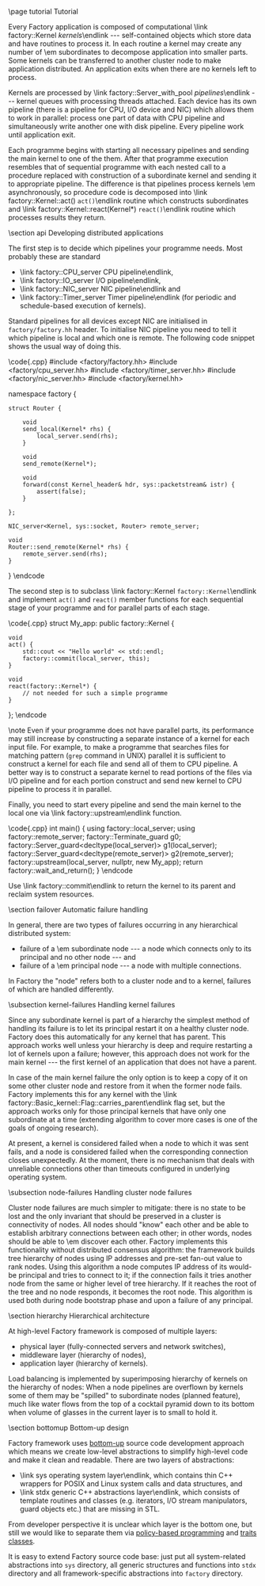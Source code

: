 \page tutorial Tutorial

Every Factory application is composed of computational \link factory::Kernel <em>
kernels</em>\endlink --- self-contained objects which store data and have routines
to process it. In each routine a kernel may create any number of \em
subordinates to decompose application into smaller parts. Some kernels can be
transferred to another cluster node to make application distributed. An
application exits when there are no kernels left to process.

Kernels are processed by \link factory::Server_with_pool <em>pipelines</em>\endlink
--- kernel queues with processing threads attached. Each device has its own
pipeline (there is a pipeline for CPU, I/O device and NIC) which allows them to work
in parallel: process one part of data with CPU pipeline and simultaneously write
another one with disk pipeline. Every pipeline work until application exit.

Each programme begins with starting all necessary pipelines and sending the
main kernel to one of the them. After that programme execution resembles that
of sequential programme with each nested call to a procedure replaced with
construction of a subordinate kernel and sending it to appropriate pipeline.
The difference is that pipelines process kernels \em asynchronously, so
procedure code is decomposed into \link factory::Kernel::act() `act()`\endlink
routine which constructs subordinates and \link factory::Kernel::react(Kernel*)
`react()`\endlink routine which processes results they return.

\section api Developing distributed applications

The first step is to decide which pipelines your programme needs. Most probably
these are standard
- \link factory::CPU_server CPU pipeline\endlink,
- \link factory::IO_server I/O pipeline\endlink,
- \link factory::NIC_server NIC pipeline\endlink and
- \link factory::Timer_server Timer pipeline\endlink (for periodic and
  schedule-based execution of kernels).

Standard pipelines for all devices except NIC are initialised in
`factory/factory.hh` header. To initialise NIC pipeline you need to tell it
which pipeline is local and which one is remote. The following code snippet
shows the usual way of doing this.

\code{.cpp}
#include <factory/factory.hh>
#include <factory/cpu_server.hh>
#include <factory/timer_server.hh>
#include <factory/nic_server.hh>
#include <factory/kernel.hh>

namespace factory {

	struct Router {

		void
		send_local(Kernel* rhs) {
			local_server.send(rhs);
		}

		void
		send_remote(Kernel*);

		void
		forward(const Kernel_header& hdr, sys::packetstream& istr) {
			assert(false);
		}

	};

	NIC_server<Kernel, sys::socket, Router> remote_server;

	void
	Router::send_remote(Kernel* rhs) {
		remote_server.send(rhs);
	}

}
\endcode

The second step is to subclass \link factory::Kernel `factory::Kernel`\endlink
and implement `act()` and `react()` member functions for each sequential stage of
your programme and for parallel parts of each stage.

\code{.cpp}
struct My_app: public factory::Kernel {

	void
	act() {
		std::cout << "Hello world" << std::endl;
		factory::commit(local_server, this);
	}

	void
	react(factory::Kernel*) {
		// not needed for such a simple programme
	}

};
\endcode

\note Even if your programme does not have parallel parts, its performance may
still increase by constructing a separate instance of a kernel for each input
file. For example, to make a programme that searches files for matching pattern
(`grep` command in UNIX) parallel it is sufficient to construct a kernel for
each file and send all of them to CPU pipeline. A better way is to construct
a separate kernel to read portions of the files via I/O pipeline and for each
portion construct and send new kernel to CPU pipeline to process it in parallel.

Finally, you need to start every pipeline and send the main kernel to the local
one via \link factory::upstream\endlink function.

\code{.cpp}
int main() {
	using factory::local_server;
	using factory::remote_server;
	factory::Terminate_guard g0;
	factory::Server_guard<decltype(local_server)> g1(local_server);
	factory::Server_guard<decltype(remote_server)> g2(remote_server);
	factory::upstream(local_server, nullptr, new My_app);
	return factory::wait_and_return();
}
\endcode

Use \link factory::commit\endlink to return the kernel to its parent and
reclaim system resources.

\section failover Automatic failure handling

In general, there are two types of failures occurring in any hierarchical
distributed system:

- failure of a \em subordinate node --- a node which connects only to its
  principal and no other node --- and
- failure of a \em principal node --- a node with multiple connections.

In Factory the "node" refers both to a cluster node and to a kernel, failures
of which are handled differently.

\subsection kernel-failures Handling kernel failures

Since any subordinate kernel is part of a hierarchy the simplest method of
handling its failure is to let its principal restart it on a healthy cluster
node. Factory does this automatically for any kernel that has parent. This
approach works well unless your hierarchy is deep and require restarting a lot
of kernels upon a failure; however, this approach does not work for the main
kernel --- the first kernel of an application that does not have a parent.

In case of the main kernel failure the only option is to keep a copy of it on
some other cluster node and restore from it when the former node fails. Factory
implements this for any kernel with the \link
factory::Basic_kernel::Flag::carries_parent\endlink flag set, but the approach
works only for those principal kernels that have only one subordinate at a time
(extending algorithm to cover more cases is one of the goals of ongoing
research).

At present, a kernel is considered failed when a node to which it was sent
fails, and a node is considered failed when the corresponding connection closes
unexpectedly. At the moment, there is no mechanism that deals with unreliable
connections other than timeouts configured in underlying operating system.

\subsection node-failures Handling cluster node failures

Cluster node failures are much simpler to mitigate: there is no state to be
lost and the only invariant that should be preserved in a cluster is
connectivity of nodes. All nodes should "know" each other and be able to
establish arbitrary connections between each other; in other words, nodes
should be able to \em discover each other. Factory implements this
functionality without distributed consensus algorithm: the framework builds tree
hierarchy of nodes using IP addresses and pre-set fan-out value to rank nodes.
Using this algorithm a node computes IP address of its would-be principal and
tries to connect to it; if the connection fails it tries another node from the
same or higher level of tree hierarchy. If it reaches the root of the tree and no
node responds, it becomes the root node. This algorithm is used both during node
bootstrap phase and upon a failure of any principal.

\section hierarchy Hierarchical architecture

At high-level Factory framework is composed of multiple layers:

- physical layer (fully-connected servers and network switches),
- middleware layer (hierarchy of nodes),
- application layer (hierarchy of kernels).

Load balancing is implemented by superimposing hierarchy of kernels on the
hierarchy of nodes: When a node pipelines are overflown by kernels some of them
may be "spilled" to subordinate nodes (planned feature), much like water flows
from the top of a cocktail pyramid down to its bottom when volume of glasses
in the current layer is to small to hold it.

\section bottomup Bottom-up design

Factory framework uses [bottom-up](http://www.paulgraham.com/progbot.html)
source code development approach which means we create low-level abstractions
to simplify high-level code and make it clean and readable. There are two
layers of abstractions:

- \link sys operating system layer\endlink, which contains thin C++ wrappers
  for POSIX and Linux system calls and data structures, and
- \link stdx generic C++ abstractions layer\endlink, which consists of template
  routines and classes (e.g. iterators, I/O stream manipulators, guard objects
  etc.) that are missing in STL.

From developer perspective it is unclear which layer is the bottom one, but
still we would like to separate them via
[policy-based programming](https://erdani.com/publications/xp2000.pdf) and
[traits classes](http://erdani.com/publications/traits.html).

It is easy to extend Factory source code base: just put all system-related
abstractions into `sys` directory, all generic structures and functions into
`stdx` directory and all framework-specific abstractions into `factory`
directory.
